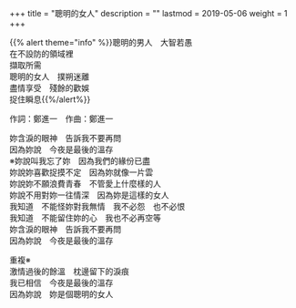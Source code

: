 +++
title = "聰明的女人"
description = ""
lastmod = 2019-05-06
weight = 1
+++

{{% alert theme="info" %}}聰明的男人　大智若愚<br>在不設防的領域裡<br>擷取所需<br>聰明的女人　撲朔迷離<br>盡情享受　殘餘的歡娛<br>捉住瞬息{{%/alert%}}

作詞：鄭進一　作曲：鄭進一

妳含淚的眼神　告訴我不要再問  
因為妳說　今夜是最後的溫存  
※妳說叫我忘了妳　因為我們的緣份已盡  
妳說妳喜歡捉摸不定　因為妳就像一片雲  
妳說妳不願浪費青春　不管愛上什麼樣的人  
妳說不用對妳一往情深　因為妳是這樣的女人  
我知道　不能怪妳對我無情　我不必怨　也不必恨  
我知道　不能留住妳的心　我也不必再空等  
妳含淚的眼神　告訴我不要再問  
因為妳說　今夜是最後的溫存  

重複※  
激情過後的餘溫　枕邊留下的淚痕  
我已相信　今夜是最後的溫存  
因為妳說　妳是個聰明的女人  